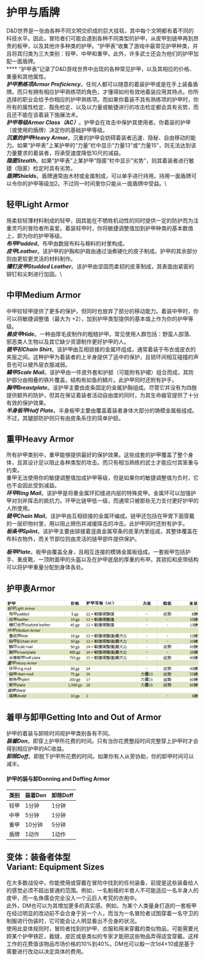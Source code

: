 # 护甲与盾牌

&#x20;   D\&D世界是一张由各种不同文明交织成的巨大挂毯，其中每个文明都有着不同的科技水平。因此，冒险者们可能会遇到各种不同类型的护甲，从皮甲到链甲再到昂贵的板甲，以及其他许多种类的护甲。“护甲表”收集了游戏中最常见护甲种类，并且将其归类为三大类别：轻甲、中甲和重甲。此外，许多武士还会为他们的护甲加配一面盾牌。\
****  “护甲表”记录了D\&D游戏世界中出现的各种常见护甲，以及其相应的价格、重量和其他属性。\
&#x20;   _**护甲熟练项Armor Proficiency**_。任何人都可以随意的着装护甲或是在手上装备盾牌。而只有拥有相应护甲熟练项的角色，才懂得如何有效地着装应用其特点。你所选择的职业会给予你相应的护甲熟练项。而如果你着装不具有熟练项的护甲时，你所有的属性检定、豁免检定、以及以力量或敏捷进行的攻击检定都会具有劣势，而且还不能在该着装下施展法术。\
&#x20;   _**护甲等级Armor Class（AC）**_。护甲会在攻击中保护其使用者。你着装的护甲（或使用的盾牌）决定你的基础护甲等级。\
&#x20;   _**沉重的护甲Heavy Armor**_。沉重的护甲会妨碍着装者迅速、隐秘、自由移动的能力。如果“护甲表”上某护甲的“力量”栏中显示“力量13”或“力量15”，则无法达到该力量要求的着装者，将承受速度降低10尺的减益。\
&#x20;   _**隐匿Stealth**_。如果“护甲表”上某护甲“隐匿”栏中显示“劣势”，则其着装者进行敏捷（隐匿）检定时具有劣势。\
&#x20;   _**盾牌Shields**_。盾牌通常由木材或金属制成，可以单手进行持用。持用一面盾牌可以令你的护甲等级加2。不过同一时间里你只能从一面盾牌中受益。\


## **轻甲Light Armor**

&#x20;   用柔软轻薄材料制成的轻甲，因其能在不牺牲机动性的同时提供一定的防护而为注重灵巧的冒险者所喜爱。着装轻甲时，你将敏捷调整值加到护甲种类的基本数值上，即为你的护甲等级。\
&#x20;   _**布甲Padded**_。布甲由数层布料与棉料的衬里构成。\
&#x20;   _**皮甲Leather**_。该护甲的护胸和护肩由通过油煮硬化的皮子制成。护甲的其余部分则由更软更灵活的材料制作。\
&#x20;   _**镶钉皮甲Studded Leather**_。该护甲由坚固而柔韧的皮革制成，其表面由紧密的铆钉和尖刺进行加固。\


## **中甲Medium Armor**

&#x20;   中甲较轻甲提供了更多的保护，但同时也放弃了部分的移动能力。着装中甲时，你可以将敏捷调整值（最大为 +2），加到护甲类型提供的基本值上作为你的护甲等级。\
&#x20;   _**兽皮甲Hide**_。一种由厚毛皮制作的粗糙护甲。常见使用人群包括：野蛮人部落、邪恶类人生物以及其它缺少资源制作更好护甲的人。\
&#x20;   _**链甲衫Chain Shirt**_。该护甲由互相锁接的金属环组成，通常着装于布衣或皮衣的夹层之间。这种护甲为着装者的上半身提供了适中的保护，且锁环间相互碰撞的声音也可以被外层衣服减弱。\
&#x20;   _**鳞甲Scale Mail**_。该护甲由一件皮外套和护胫（可能附有护裙）组合而成，其防护部分由相叠的铁片覆盖，结构有如鱼的鳞片。此护甲同时还附有护手。\
&#x20;   _**胸甲Breastplate**_。该护甲主要由皮条固定的金属护胸组成。尽管它并没有为四肢提供额外的防护，但其在保证着装者活动自由度的同时，为其生命器官提供了十分有效的保护效果。\
&#x20;   _**半身板甲Half Plate**_。半身板甲主要由覆盖着装者身体大部分的铸模金属板组成。不过，其腿部防护则只有由皮条系住的简单护胫。

## **重甲Heavy Armor**

&#x20;   所有护甲类别中，重甲能够提供最好的保护效果。这些成套的护甲覆盖了整个身体，且其设计足以阻止各种类型的攻击。而只有相当熟练的武士才能应付其笨重与约束。\
&#x20;   重甲无法使用你的敏捷调整值加成护甲等级，但是如果你的敏捷调整值为负时，它也不会因此受到减益。\
&#x20;   _**环甲Ring Mail**_。该护甲是将重金属环扣缝进内层的特殊皮甲。金属环可以加强护甲对剑斧挥击的抵抗力。环甲比链甲低一级，而通常只被那些无力支付更好护甲的人所使用。\
&#x20;   _**链甲Chain Mail**_。该护甲由互相锁接的金属环编成。链甲还包括在甲胄下面穿戴的一层织物衬里，用以阻止擦伤并减缓挥击的冲击。此护甲同时还附有护手。\
&#x20;   _**板条甲Splint**_。该护甲主要由铆接着竖直金属窄条的皮革内里组成，其整体覆盖在布料衣物外，而关节部位则由灵活的链甲部件提供保护。

&#x20;   _**板甲Plate**_。板甲由覆盖全身，且相互连接的模铸金属板组成。一套板甲包括护手、重皮靴、一顶附面甲的头盔以及在护甲底层的厚重的布甲。其锁扣和皮带结构可以将护甲重量分配到身体各处。

## **护甲表Armor**

![护甲表](<../../.gitbook/assets/image (21).png>)

## **着甲与卸甲Getting Into and Out of Armor**

&#x20;   护甲的着装与卸除时间视护甲类别各有不同。\
&#x20;   _**装着Don**_。即穿上护甲所花费的时间。只有当你花费整段时间完整穿上护甲时才会得到相应护甲的AC收益。\
&#x20;   _**卸除Doff**_。即脱下护甲所花费的时间。如果你有人从旁协助，你的卸甲时间可以减半。

#### **护甲的装与卸Donning and Doffing Armor**

| **类别** | **装着Don** | **卸除Doff** |
| ------ | --------- | ---------- |
| 轻甲     | 1分钟       | 1分钟        |
| 中甲     | 5分钟       | 1分钟        |
| 重甲     | 10分钟      | 5分钟        |
| 盾牌     | 1动作       | 1动作        |

**变体：装备者体型**\
**Variant: Equipment Sizes**
----------------------------

&#x20;   在大多数战役中，你能使用或穿戴在冒险中找到的任何装备，前提是这些装备给人的感觉必须不超出普通的范围。例如，一名魁梧的半兽人不可能适应一名半身人的皮甲，而一名侏儒会完全没入一个云巨人考究的衣袍中。\
&#x20;   此外，DM也可以为其增加更多的真实感。例如，为某个人类量身打造的一套板甲在经过明显的改动前不会合身于另一个人，而当为一名冒险者试图穿着一名守卫的制服进行伪装时，它可能会让人明显看出不合身的状况。\
&#x20;   使用此变体规则时，冒险者找到的护甲、衣服和用来穿戴的类似物品，可能需要光顾某个护甲铁匠，裁缝，皮匠或是类似的专家才能把这些物品弄得适宜穿戴。这样工作的花费值该物品市场价格的10%到40%。DM也可以骰一次1d4×10或是基于需要进行改动以决定具体的费用。
